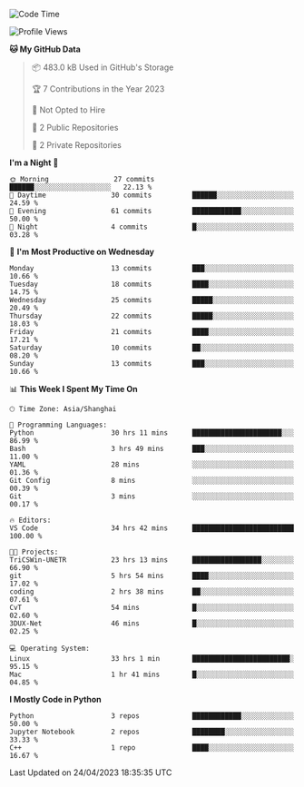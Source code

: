 <!--START_SECTION:waka-->
![Code Time](http://img.shields.io/badge/Code%20Time-73%20hrs%2055%20mins-blue)

![Profile Views](http://img.shields.io/badge/Profile%20Views-73-blue)

**🐱 My GitHub Data** 

> 📦 483.0 kB Used in GitHub's Storage 
 > 
> 🏆 7 Contributions in the Year 2023
 > 
> 🚫 Not Opted to Hire
 > 
> 📜 2 Public Repositories 
 > 
> 🔑 2 Private Repositories 
 > 
**I'm a Night 🦉** 

```text
🌞 Morning                27 commits          ██████░░░░░░░░░░░░░░░░░░░   22.13 % 
🌆 Daytime                30 commits          ██████░░░░░░░░░░░░░░░░░░░   24.59 % 
🌃 Evening                61 commits          ████████████░░░░░░░░░░░░░   50.00 % 
🌙 Night                  4 commits           █░░░░░░░░░░░░░░░░░░░░░░░░   03.28 % 
```
📅 **I'm Most Productive on Wednesday** 

```text
Monday                   13 commits          ███░░░░░░░░░░░░░░░░░░░░░░   10.66 % 
Tuesday                  18 commits          ████░░░░░░░░░░░░░░░░░░░░░   14.75 % 
Wednesday                25 commits          █████░░░░░░░░░░░░░░░░░░░░   20.49 % 
Thursday                 22 commits          █████░░░░░░░░░░░░░░░░░░░░   18.03 % 
Friday                   21 commits          ████░░░░░░░░░░░░░░░░░░░░░   17.21 % 
Saturday                 10 commits          ██░░░░░░░░░░░░░░░░░░░░░░░   08.20 % 
Sunday                   13 commits          ███░░░░░░░░░░░░░░░░░░░░░░   10.66 % 
```


📊 **This Week I Spent My Time On** 

```text
🕑︎ Time Zone: Asia/Shanghai

💬 Programming Languages: 
Python                   30 hrs 11 mins      ██████████████████████░░░   86.99 % 
Bash                     3 hrs 49 mins       ███░░░░░░░░░░░░░░░░░░░░░░   11.00 % 
YAML                     28 mins             ░░░░░░░░░░░░░░░░░░░░░░░░░   01.36 % 
Git Config               8 mins              ░░░░░░░░░░░░░░░░░░░░░░░░░   00.39 % 
Git                      3 mins              ░░░░░░░░░░░░░░░░░░░░░░░░░   00.17 % 

🔥 Editors: 
VS Code                  34 hrs 42 mins      █████████████████████████   100.00 % 

🐱‍💻 Projects: 
TriCSWin-UNETR           23 hrs 13 mins      █████████████████░░░░░░░░   66.90 % 
git                      5 hrs 54 mins       ████░░░░░░░░░░░░░░░░░░░░░   17.02 % 
coding                   2 hrs 38 mins       ██░░░░░░░░░░░░░░░░░░░░░░░   07.61 % 
CvT                      54 mins             █░░░░░░░░░░░░░░░░░░░░░░░░   02.60 % 
3DUX-Net                 46 mins             █░░░░░░░░░░░░░░░░░░░░░░░░   02.25 % 

💻 Operating System: 
Linux                    33 hrs 1 min        ████████████████████████░   95.15 % 
Mac                      1 hr 41 mins        █░░░░░░░░░░░░░░░░░░░░░░░░   04.85 % 
```

**I Mostly Code in Python** 

```text
Python                   3 repos             ████████████░░░░░░░░░░░░░   50.00 % 
Jupyter Notebook         2 repos             ████████░░░░░░░░░░░░░░░░░   33.33 % 
C++                      1 repo              ████░░░░░░░░░░░░░░░░░░░░░   16.67 % 
```




 Last Updated on 24/04/2023 18:35:35 UTC
<!--END_SECTION:waka-->
